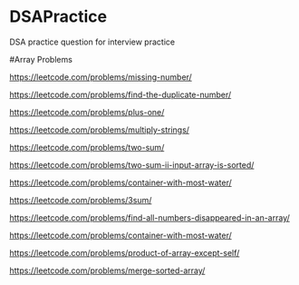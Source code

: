 # DSAPractice
DSA practice question for interview practice 

#Array Problems

https://leetcode.com/problems/missing-number/

https://leetcode.com/problems/find-the-duplicate-number/

https://leetcode.com/problems/plus-one/

https://leetcode.com/problems/multiply-strings/

https://leetcode.com/problems/two-sum/

https://leetcode.com/problems/two-sum-ii-input-array-is-sorted/

https://leetcode.com/problems/container-with-most-water/

https://leetcode.com/problems/3sum/

https://leetcode.com/problems/find-all-numbers-disappeared-in-an-array/

https://leetcode.com/problems/container-with-most-water/

https://leetcode.com/problems/product-of-array-except-self/

https://leetcode.com/problems/merge-sorted-array/
